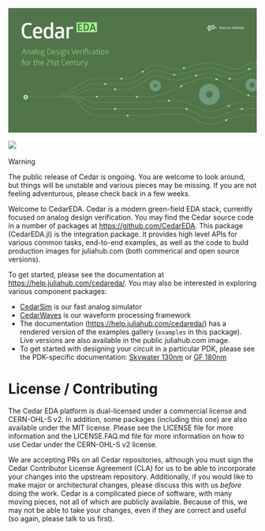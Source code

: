 <a name="logo"/>
<div align="center">
<img src="docs/img/JC_Cedar_LP_preview_S.jpg" alt="CedarEDA Splash"></img>
</div>
</a>

<a href="https://help.juliahub.com/cedareda/dev/"><img src='https://img.shields.io/badge/docs-dev-blue.svg'/></a>

> [!WARNING]
> The public release of Cedar is ongoing. You are welcome to look around, but things will be unstable and various pieces may be missing. If you are not feeling adventurous, please check back in a few weeks.

Welcome to CedarEDA. Cedar is a modern green-field EDA stack, currently focused on analog design verification. You may find the Cedar source code in a number of packages at https://github.com/CedarEDA. This package (CedarEDA.jl) is the integration package. It provides high level APIs for various common tasks, end-to-end examples, as well as the code to build production images for juliahub.com (both commerical and open source versions).

To get started, please see the documentation at https://help.juliahub.com/cedareda/. You may also be interested in exploring various component packages:

- [CedarSim](https://github.com/CedarEDA/CedarSim.jl) is our fast analog simulator
- [CedarWaves](https://github.com/CedarEDA/CedarWaves.jl) is our waveform processing framework
- The documentation (https://help.juliahub.com/cedareda/) has a rendered version of the examples gallery (`examples` in this package). Live versions are also available in the public juliahub.com image.
- To get started with designing your circuit in a particular PDK, please see the PDK-specific documentation: [Skywater 130nm](https://github.com/CedarEDA/Sky130PDK.jl) or [GF 180nm](https://github.com/CedarEDA/GF180MCUPDK.jl)

# License / Contributing

The Cedar EDA platform is dual-licensed under a commercial license and CERN-OHL-S v2. In addition, some packages (including this one) are also available under the MIT license. Please see the LICENSE file for more
information and the LICENSE.FAQ.md file for more information on how to
use Cedar under the CERN-OHL-S v2 license.

We are accepting PRs on all Cedar repositories, although you must sign the Cedar Contributor License Agreement (CLA) for us to be able to incorporate your changes into the upstream repository. Additionally, if you would like to make major or architectural changes, please discuss this with us *before* doing the work. Cedar is a complicated piece of software, with many moving pieces, not all of which are publicly available. Because of this, we may not be able to take your changes, even if they are correct and useful (so again, please talk to us first).
